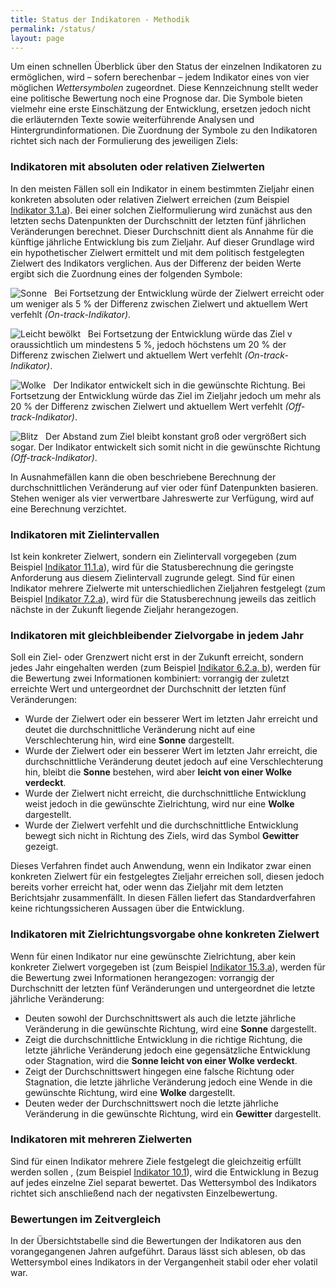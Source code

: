 ```yaml
---
title: Status der Indikatoren - Methodik
permalink: /status/
layout: page
---
```


Um einen schnellen Überblick über den Status der einzelnen Indikatoren zu ermöglichen, wird – sofern berechenbar – jedem Indikator eines von vier möglichen <i>Wettersymbolen</i> zugeordnet.
Diese Kennzeichnung stellt weder eine politische Bewertung noch eine Prognose dar. Die Symbole bieten vielmehr eine erste Einschätzung der Entwicklung,
ersetzen jedoch nicht die erläuternden Texte sowie weiterführende Analysen und Hintergrundinformationen.
Die Zuordnung der Symbole zu den Indikatoren richtet sich nach der Formulierung des jeweiligen Ziels:

<h3 class="h3bold">Indikatoren mit absoluten oder relativen Zielwerten</h3>

In den meisten Fällen soll ein Indikator in einem bestimmten Zieljahr einen konkreten absoluten oder relativen Zielwert erreichen
(zum Beispiel [Indikator 3.1.a](https://dns-indikatoren.de/3-1-ab/)). Bei einer solchen Zielformulierung wird zunächst aus den letzten sechs Datenpunkten
der Durchschnitt der letzten fünf jährlichen Veränderungen berechnet. Dieser Durchschnitt dient als Annahme für die künftige jährliche Entwicklung bis
zum Zieljahr. Auf dieser Grundlage wird ein hypothetischer Zielwert ermittelt und mit dem politisch festgelegten Zielwert des Indikators verglichen.
Aus der Differenz der beiden Werte ergibt sich die Zuordnung eines der folgenden Symbole:

<img src="http://sdg-indikatoren.de/public/Wettersymbole/Sonne.png" alt="Sonne" /> &nbsp; Bei Fortsetzung der Entwicklung würde der Zielwert erreicht oder
um weniger als 5 % der Differenz zwischen Zielwert und aktuellem Wert verfehlt <i>(On-track-Indikator)</i>.

<img src="http://sdg-indikatoren.de/public/Wettersymbole/Leicht bewölkt.png" alt="Leicht bewölkt" /> &nbsp;	Bei Fortsetzung der Entwicklung würde das Ziel v
oraussichtlich um mindestens 5 %, jedoch höchstens um 20 % der Differenz zwischen Zielwert und aktuellem Wert verfehlt <i>(On-track-Indikator)</i>.

<img src="http://sdg-indikatoren.de/public/Wettersymbole/Wolke.png" alt="Wolke" /> &nbsp; Der Indikator entwickelt sich in die gewünschte Richtung.
Bei Fortsetzung der Entwicklung würde das Ziel im Zieljahr jedoch um mehr als 20 % der Differenz zwischen Zielwert und aktuellem Wert verfehlt <i>(Off-track-Indikator)</i>.

<img src="http://sdg-indikatoren.de/public/Wettersymbole/Blitz.png" alt="Blitz" /> &nbsp; Der Abstand zum Ziel bleibt konstant groß oder vergrößert sich sogar.
Der Indikator entwickelt sich somit nicht in die gewünschte Richtung <i>(Off-track-Indikator)</i>.

In Ausnahmefällen kann die oben beschriebene Berechnung der durchschnittlichen Veränderung auf vier oder fünf Datenpunkten basieren.
Stehen weniger als vier verwertbare Jahreswerte zur Verfügung, wird auf eine Berechnung verzichtet.

<h3 class="h3bold">Indikatoren mit Zielintervallen</h3>

Ist kein konkreter Zielwert, sondern ein Zielintervall vorgegeben (zum Beispiel [Indikator 11.1.a](https://dns-indikatoren.de/11-1-a/)), wird für die
Statusberechnung die geringste Anforderung aus diesem Zielintervall zugrunde gelegt. Sind für einen Indikator mehrere Zielwerte mit unterschiedlichen
Zieljahren festgelegt (zum Beispiel [Indikator 7.2.a](https://dns-indikatoren.de/7-2-a/)), wird für die Statusberechnung jeweils das zeitlich nächste
in der Zukunft liegende Zieljahr herangezogen.

<h3 class="h3bold">Indikatoren mit gleichbleibender Zielvorgabe in jedem Jahr</h3>

Soll ein Ziel- oder Grenzwert nicht erst in der Zukunft erreicht, sondern jedes Jahr eingehalten werden (zum Beispiel [Indikator 6.2.a, b](https://dns-indikatoren.de/6-2-ab/)),
werden für die Bewertung zwei Informationen kombiniert: vorrangig der zuletzt erreichte Wert und untergeordnet der Durchschnitt der letzten fünf Veränderungen:

* Wurde der Zielwert oder ein besserer Wert im letzten Jahr erreicht und deutet die durchschnittliche Veränderung nicht auf eine Verschlechterung hin, wird eine <b>Sonne</b> dargestellt.
* Wurde der Zielwert oder ein besserer Wert im letzten Jahr erreicht, die durchschnittliche Veränderung deutet jedoch auf eine Verschlechterung hin, bleibt die <b>Sonne</b> bestehen, wird aber <b>leicht von einer Wolke verdeckt</b>.
* Wurde der Zielwert nicht erreicht, die durchschnittliche Entwicklung weist jedoch in die gewünschte Zielrichtung, wird nur eine <b>Wolke</b> dargestellt.
* Wurde der Zielwert verfehlt und die durchschnittliche Entwicklung bewegt sich nicht in Richtung des Ziels, wird das Symbol <b>Gewitter</b> gezeigt.

Dieses Verfahren findet auch Anwendung, wenn ein Indikator zwar einen konkreten Zielwert für ein festgelegtes Zieljahr erreichen soll, diesen
jedoch bereits vorher erreicht hat, oder wenn das Zieljahr mit dem letzten Berichtsjahr zusammenfällt. In diesen Fällen liefert das Standardverfahren keine
richtungssicheren Aussagen über die Entwicklung.

<h3 class="h3bold">Indikatoren mit Zielrichtungsvorgabe ohne konkreten Zielwert</h3>

Wenn für einen Indikator nur eine gewünschte Zielrichtung, aber kein konkreter Zielwert vorgegeben ist (zum Beispiel [Indikator 15.3.a](https://dns-indikatoren.de/15-3-ab/)),
werden für die Bewertung zwei Informationen herangezogen: vorrangig der Durchschnitt der letzten fünf Veränderungen und untergeordnet die letzte jährliche Veränderung:

* Deuten sowohl der Durchschnittswert als auch die letzte jährliche Veränderung in die gewünschte Richtung, wird eine <b>Sonne</b> dargestellt.
* Zeigt die durchschnittliche Entwicklung in die richtige Richtung, die letzte jährliche Veränderung jedoch eine gegensätzliche Entwicklung oder Stagnation, wird die <b>Sonne leicht von einer Wolke verdeckt</b>.
* Zeigt der Durchschnittswert hingegen eine falsche Richtung oder Stagnation, die letzte jährliche Veränderung jedoch eine Wende in die gewünschte Richtung, wird eine <b>Wolke</b> dargestellt.
* Deuten weder der Durchschnittswert noch die letzte jährliche Veränderung in die gewünschte Richtung, wird ein <b>Gewitter</b> dargestellt.

<h3 class="h3bold">Indikatoren mit mehreren Zielwerten</h3>

Sind für einen Indikator mehrere Ziele festgelegt die gleichzeitig erfüllt werden sollen , (zum Beispiel [Indikator 10.1](https://dns-indikatoren.de/10-1/)),
wird die Entwicklung in Bezug auf jedes einzelne Ziel separat bewertet. Das Wettersymbol des Indikators richtet sich anschließend nach der negativsten Einzelbewertung.

<h3 class="h3bold">Bewertungen im Zeitvergleich</h3>

In der Übersichtstabelle sind die Bewertungen der Indikatoren aus den vorangegangenen Jahren aufgeführt. Daraus lässt sich ablesen, ob das Wettersymbol eines
Indikators in der Vergangenheit stabil oder eher volatil war.
